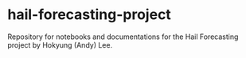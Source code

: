 # hail-forecasting-project

Repository for notebooks and documentations for the Hail Forecasting project by Hokyung (Andy) Lee.